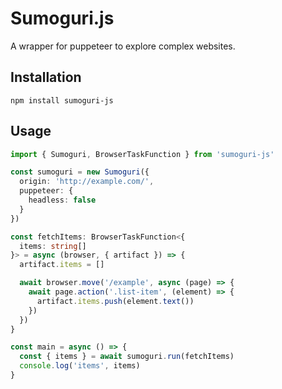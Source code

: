# Sumoguri.js

A wrapper for puppeteer to explore complex websites.

## Installation

```
npm install sumoguri-js
```

## Usage

```ts
import { Sumoguri, BrowserTaskFunction } from 'sumoguri-js'

const sumoguri = new Sumoguri({
  origin: 'http://example.com/',
  puppeteer: {
    headless: false
  }
})

const fetchItems: BrowserTaskFunction<{
  items: string[]
}> = async (browser, { artifact }) => {
  artifact.items = []

  await browser.move('/example', async (page) => {
    await page.action('.list-item', (element) => {
      artifact.items.push(element.text())
    })
  })
}

const main = async () => {
  const { items } = await sumoguri.run(fetchItems)
  console.log('items', items)
}
```
